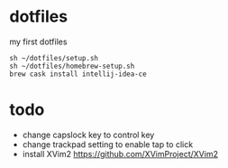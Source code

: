 # dotfiles
my first dotfiles

```
sh ~/dotfiles/setup.sh
sh ~/dotfiles/homebrew-setup.sh
brew cask install intellij-idea-ce
```

# todo
- change capslock key to control key
- change trackpad setting to enable tap to click
- install XVim2 https://github.com/XVimProject/XVim2

